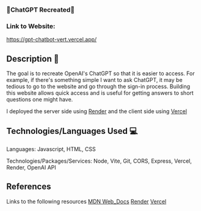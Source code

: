### 🤖ChatGPT Recreated🤖

### Link to Website: 
https://gpt-chatbot-vert.vercel.app/

## Description 📖

The goal is to recreate OpenAI's ChatGPT so that it is easier to access. For example, if there's something simple I want to ask ChatGPT, it may be tedious to go to the website and go through the sign-in process. Building this website allows quick access and is useful for getting answers to short questions one might have.   

I deployed the server side using [Render](https://render.com/) and the client side using [Vercel](https://vercel.com/)

## Technologies/Languages Used 💻

Languages: Javascript, HTML, CSS

Technologies/Packages/Services: Node, Vite, Git, CORS, Express, Vercel, Render, OpenAI API

## References 
Links to the following resources 
[MDN Web_Docs](https://developer.mozilla.org/en-US/)
[Render](https://render.com/)
[Vercel](https://vercel.com/)
